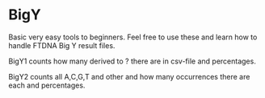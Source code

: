# BigY

Basic very easy tools to beginners. Feel free to use these and learn how to handle FTDNA Big Y result files.

BigY1 counts how many derived to ? there are in csv-file and percentages.

BigY2 counts all A,C,G,T and other and how many occurrences there are each and percentages.
